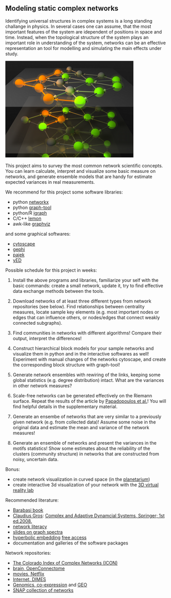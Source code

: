 ## Modeling static complex networks

Identifying universal structures in complex systems is a long standing challange in physics. In several cases one can assume, that the most important features of the system are idependent of positions in space and time. Instead, when the topological structure of the system plays an important role in understanding of the system, networks can be an effective representation an tool for modelling and simulating the main effects under study.

![complex_networks.png](complex_networks.png)

This project aims to survey the most common network scientific concepts. You can learn calculate, interpret and visualize some basic measure on networks, and generate ensemble models that are handy for estimate expected variances in real measurements.

We recommend for this project some software libraries:
* python [networkx](https://networkx.github.io/) 
* python [graph-tool](https://graph-tool.skewed.de/)
* python/R [igraph](http://igraph.org/) 
* C/C++ [lemon](https://lemon.cs.elte.hu/trac/lemon)
* awk-like [graphviz](http://www.graphviz.org/)

and some graphical softwares:
* [cytoscape](http://www.cytoscape.org)
* [gephi](http://www.gephi.org)
* [pajek](http://vlado.fmf.uni-lj.si/pub/networks/pajek/)
* [yED](http://www.yworks.com/en/products_yed_about.html)

Possible schedule for this project in weeks:
1. Install the above programs and libraries, familiarize your self with the basic commands: create a small network, update it, try to find effective data exchange methods between the tools.

2. Download networks of at least three different types from network repositories (see below). Find relationships between centrality measures, locate sample key elements (e.g. most important nodes or edges that can influence others, or nodes/edges that connect weakly connected subgraphs).

3. Find communities in networks with different algorithms! Compare their output, interpret the differences!

4. Construct hierarchical block models for your sample networks and visualize them in python and in the interactive softwares as well! Experiment with manual changes of the networks cytoscape, and create the corresponding block structure with graph-tool!

5. Generate network ensembles with rewiring of the links, keeping some global statistics (e.g. degree distribution) intact. What are the variances in other network measures?

6. Scale-free networks can be generated effectively on the Riemann surface. Repeat the results of the article by [Papadopoulos et al.](https://www.nature.com/articles/nature11459)! You will find helpful details in the supplementary material.

7. Generate an ensembe of networks that are very similar to a previously given network (e.g. from collected data)! Assume some noise in the original data and estimate the mean and variance of the network measures!

8. Generate an ensemble of networks and present the variances in the motifs statistics! Show some estimates about the reliability of the clusters (community structure) in networks that are constructed from noisy, uncertain data.

Bonus: 
* create network visualization in curved space (in the [planetarium](http://astro.elte.hu/))
* create interactive 3d visualization of your network with the [3D virtual reality lab](http://vc.elte.hu/)

Recommended literature:
* [Barabasi book](http://networksciencebook.com/)
* [Claudius Gros](http://th.physik.uni-frankfurt.de/~gros/Vorlesungen/CADS/): [Complex and Adaptive Dynamcial Systems, Springer; 1st ed.2008.](https://arxiv.org/pdf/0807.4838.pdf)
* [network literacy](https://sites.google.com/a/binghamton.edu/netscied/teaching-learning/network-concepts)
* [slides on graph spectra](http://www.slideshare.net/dgleich/the-spectre-of-the-spectrum)
* [hyperbolic embedding](https://www.nature.com/articles/nature11459) [free access](https://arxiv.org/abs/1106.0286)
* documentation and galleries of the software packages

Network repositories:
* [The Colorado Index of Complex Networks (ICON)](https://icon.colorado.edu/#!/)
* [brain, OpenConnectome](http://openconnecto.me/graph-services/download/)
* [movies, Netflix](http://academictorrents.com/details/9b13183dc4d60676b773c9e2cd6de5e5542cee9a)
* [Internet, DIMES](http://www.netdimes.org/new/)
* [Genomics, co-expression](https://en.wikipedia.org/wiki/Gene_co-expression_network) and [GEO](http://www.ncbi.nlm.nih.gov/geo/)
* [SNAP collection of networks](https://snap.stanford.edu/data/)

